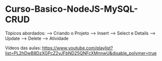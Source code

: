 # Curso-Basico-NodeJS-MySQL-CRUD

Tópicos abordados: --> Criando o Projeto --> Insert --> Select e Details --> Update --> Delete --> Atividade

Vídeos das aulas: https://www.youtube.com/playlist?list=PL2hDwB8DzXGPcZ2vJFbND25QNFcXMnnwU&disable_polymer=true
